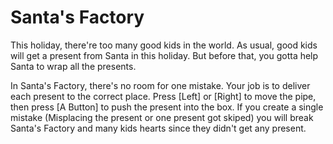 # Santa's Factory

This holiday, there're too many good kids in the world. As usual, good kids will get a present from Santa in this holiday. But before that, you gotta help Santa to wrap all the presents.

In Santa's Factory, there's no room for one mistake. Your job is to deliver each present to the correct place. Press [Left] or [Right] to move the pipe, then press [A Button] to push the present into the box. If you create a single mistake (Misplacing the present or one present got skiped) you will break Santa's Factory and many kids hearts since they didn't get any present.
